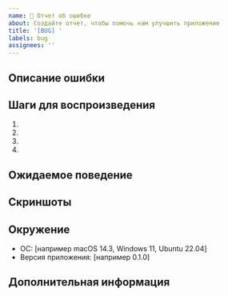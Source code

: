 ```yaml
---
name: 🐛 Отчет об ошибке
about: Создайте отчет, чтобы помочь нам улучшить приложение
title: '[BUG] '
labels: bug
assignees: ''
---
```


## Описание ошибки
<!-- Четкое и краткое описание ошибки -->

## Шаги для воспроизведения
<!-- Шаги для воспроизведения данной ошибки: -->
1. 
2. 
3. 
4. 

## Ожидаемое поведение
<!-- Четкое и краткое описание того, что вы ожидали -->

## Скриншоты
<!-- Если применимо, добавьте скриншоты, чтобы помочь объяснить вашу проблему -->

## Окружение
 - ОС: [например macOS 14.3, Windows 11, Ubuntu 22.04]
 - Версия приложения: [например 0.1.0]

## Дополнительная информация
<!-- Добавьте сюда любую другую информацию о проблеме --> 